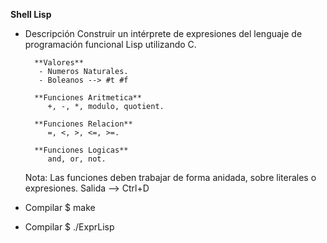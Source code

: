 **Shell Lisp**
- Descripción
Construir un intérprete de expresiones del lenguaje de 
programación funcional Lisp utilizando C.

        **Valores**
         - Numeros Naturales.
         - Boleanos --> #t #f

        **Funciones Aritmetica**
           +, -, *, modulo, quotient.

        **Funciones Relacion**
           =, <, >, <=, >=.

        **Funciones Logicas**
           and, or, not.

     Nota: Las funciones deben trabajar de forma anidada,
        sobre literales o expresiones.
        Salida --> Ctrl+D

- Compilar
  $ make

- Compilar
  $ ./ExprLisp
